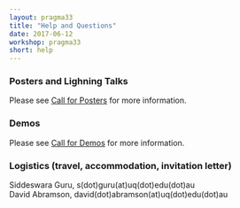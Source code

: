 ```yaml
---
layout: pragma33
title: "Help and Questions"
date: 2017-06-12
workshop: pragma33
short: help
---
```


### Posters and Lighning Talks

Please see [Call for Posters](http://www.pragma-grid.net/pragma33-callForPosters/) for more information.
<p></p>

### Demos

Please see [Call for Demos](http://www.pragma-grid.net/pragma33-callForDemos/) for more information.
<p></p> 

### Logistics (travel, accommodation, invitation letter) 

Siddeswara Guru, s(dot)guru(at)uq(dot)edu(dot)au <br/>
David Abramson, david(dot)abramson(at)uq(dot)edu(dot)au
